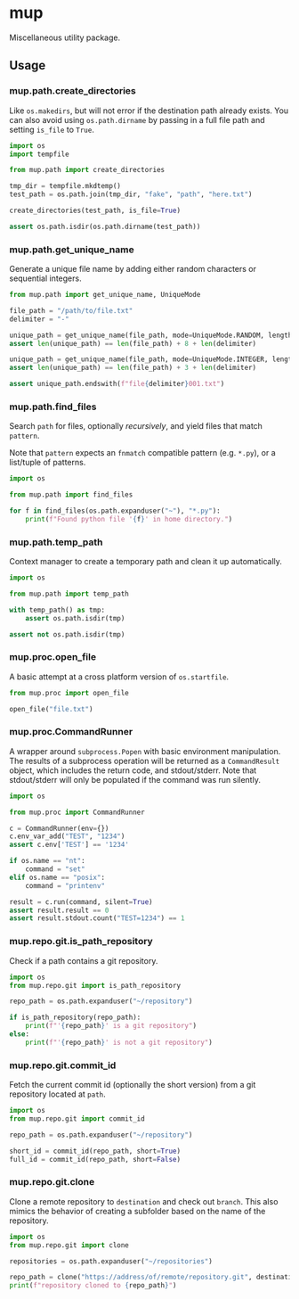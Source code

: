 # mup

Miscellaneous utility package.

## Usage

### mup.path.create_directories

Like `os.makedirs`, but will not error if the destination path already exists. You can also avoid using `os.path.dirname` by passing in a full file path and setting `is_file` to `True`.

```python
import os
import tempfile

from mup.path import create_directories

tmp_dir = tempfile.mkdtemp()
test_path = os.path.join(tmp_dir, "fake", "path", "here.txt")

create_directories(test_path, is_file=True)

assert os.path.isdir(os.path.dirname(test_path))
```

### mup.path.get_unique_name

Generate a unique file name by adding either random characters or sequential integers.

```python
from mup.path import get_unique_name, UniqueMode

file_path = "/path/to/file.txt"
delimiter = "-"

unique_path = get_unique_name(file_path, mode=UniqueMode.RANDOM, length=8, force=True, delimiter=delimiter)
assert len(unique_path) == len(file_path) + 8 + len(delimiter)

unique_path = get_unique_name(file_path, mode=UniqueMode.INTEGER, length=3, force=True, delimiter=delimiter)
assert len(unique_path) == len(file_path) + 3 + len(delimiter)

assert unique_path.endswith(f"file{delimiter}001.txt")
```

### mup.path.find_files

Search `path` for files, optionally *recursively*, and yield files that match `pattern`.

Note that `pattern` expects an `fnmatch` compatible pattern (e.g. `*.py`), or a list/tuple of patterns.

```python
import os

from mup.path import find_files

for f in find_files(os.path.expanduser("~"), "*.py"):
    print(f"Found python file '{f}' in home directory.")
```

### mup.path.temp_path

Context manager to create a temporary path and clean it up automatically.

```python
import os

from mup.path import temp_path

with temp_path() as tmp:
    assert os.path.isdir(tmp)

assert not os.path.isdir(tmp)

```

### mup.proc.open_file

A basic attempt at a cross platform version of `os.startfile`.

```python
from mup.proc import open_file

open_file("file.txt")
```

### mup.proc.CommandRunner

A wrapper around `subprocess.Popen` with basic environment manipulation. The results of a subprocess operation will be returned as a `CommandResult` object, which includes the return code, and stdout/stderr. Note that stdout/stderr will only be populated if the command was run silently.

```python
import os

from mup.proc import CommandRunner

c = CommandRunner(env={})
c.env_var_add("TEST", "1234")
assert c.env['TEST'] == '1234'

if os.name == "nt":
    command = "set"
elif os.name == "posix":
    command = "printenv"

result = c.run(command, silent=True)
assert result.result == 0
assert result.stdout.count("TEST=1234") == 1
```

### mup.repo.git.is_path_repository

Check if a path contains a git repository.

```python
import os
from mup.repo.git import is_path_repository

repo_path = os.path.expanduser("~/repository")

if is_path_repository(repo_path):
    print(f"'{repo_path}' is a git repository")
else:
    print(f"'{repo_path}' is not a git repository")
```

### mup.repo.git.commit_id

Fetch the current commit id (optionally the short version) from a git repository located at `path`.

```python
import os
from mup.repo.git import commit_id

repo_path = os.path.expanduser("~/repository")

short_id = commit_id(repo_path, short=True)
full_id = commit_id(repo_path, short=False)
```

### mup.repo.git.clone

Clone a remote repository to `destination` and check out `branch`. This also mimics the behavior of creating a subfolder based on the name of the repository.

```python
import os
from mup.repo.git import clone

repositories = os.path.expanduser("~/repositories")

repo_path = clone("https://address/of/remote/repository.git", destination=repositories)
print(f"repository cloned to {repo_path}")
```
